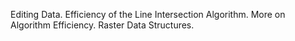 Editing Data. Efficiency of the Line Intersection Algorithm. More on Algorithm Efficiency.
Raster Data Structures.
